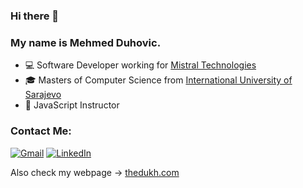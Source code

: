 ### Hi there 👋
### My name is Mehmed Duhovic.
* :computer: Software Developer working for [Mistral Technologies](https://www.mistral.ba/)
* :mortar_board: Masters of Computer Science from [International University of Sarajevo](https://www.ius.edu.ba/)
* :school: JavaScript Instructor

### Contact Me:
[![Gmail](https://img.shields.io/badge/-GMAIL-D14836?style=for-the-badge&logo=gmail&logoColor=white)](mailto:mehmedduh@gmail.com)
[![LinkedIn](https://img.shields.io/badge/-LINKEDIN-0077B5?style=for-the-badge&logo=linkedin&logoColor=white)](https://www.linkedin.com/in/mehmed-duhovic-7b066bb1/?originalSubdomain=ba)

Also check my webpage -> [thedukh.com](https:www.thedukh.com)


<!--
**bracikaa/bracikaa** is a ✨ _special_ ✨ repository because its `README.md` (this file) appears on your GitHub profile.

Here are some ideas to get you started:

- 🔭 I’m currently working on ...
- 🌱 I’m currently learning ...
- 👯 I’m looking to collaborate on ...
- 🤔 I’m looking for help with ...
- 💬 Ask me about ...
- 📫 How to reach me: ...
- 😄 Pronouns: ...
- ⚡ Fun fact: ...
-->
